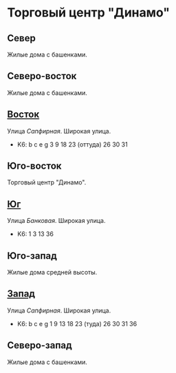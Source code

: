 # Торговый центр "Динамо"

## Север

Жилые дома с башенками.

## Северо-восток

Жилые дома с башенками.

## [Восток](./595085.md)

Улица *Сапфирная*.
Широкая улица.

* K6:   b   c   e   g
        3   9   18  23 (оттуда) 26  30  31

## Юго-восток

Торговый центр "Динамо".

## [Юг](./592085.md)

Улица *Банковая*.
Широкая улица.

* K6:   1   3   13  36

## Юго-запад

Жилые дома средней высоты.

## [Запад](./590080.md)

Улица *Сапфирная*.
Широкая улица.

* K6:   b   c   e   g
        1   9   13  18  23 (туда)   26  30  31  36

## Северо-запад

Жилые дома с башенками.
